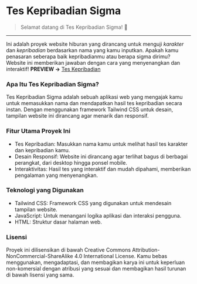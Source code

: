 # Tes Kepribadian Sigma
> Selamat datang di Tes Kepribadian Sigma! 🎉
---
Ini adalah proyek website hiburan yang dirancang untuk menguji *karakter* dan *kepribadian* berdasarkan nama yang kamu inputkan. Apakah kamu penasaran seberapa baik kepribadianmu atau berapa sigma dirimu? Website ini memberikan jawaban dengan cara yang menyenangkan dan interaktif!
**PREVIEW ->** [Tes Kepribadian](https://tes-kepribadian-sigma.vercel.app/)

### Apa Itu Tes Kepribadian Sigma?
Tes Kepribadian Sigma adalah sebuah aplikasi web yang mengajak kamu untuk memasukkan nama dan mendapatkan hasil tes kepribadian secara instan. Dengan menggunakan framework Tailwind CSS untuk desain, tampilan website ini dirancang agar menarik dan responsif.

### Fitur Utama Proyek Ini
- Tes Kepribadian: Masukkan nama kamu untuk melihat hasil tes karakter dan kepribadian kamu.
- Desain Responsif: Website ini dirancang agar terlihat bagus di berbagai perangkat, dari desktop hingga ponsel mobile.
- Interaktivitas: Hasil tes yang interaktif dan mudah dipahami, memberikan pengalaman yang menyenangkan.

### Teknologi yang Digunakan
- Tailwind CSS: Framework CSS yang digunakan untuk mendesain tampilan website.
- JavaScript: Untuk menangani logika aplikasi dan interaksi pengguna.
- HTML: Struktur dasar halaman web.

### Lisensi
Proyek ini dilisensikan di bawah Creative Commons Attribution-NonCommercial-ShareAlike 4.0 International License. Kamu bebas menggunakan, mengadaptasi, dan membagikan karya ini untuk keperluan non-komersial dengan atribusi yang sesuai dan membagikan hasil turunan di bawah lisensi yang sama.
